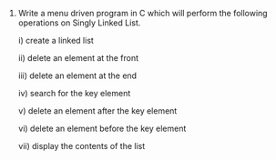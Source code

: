 1. Write a menu driven program in C which will perform the following operations on Singly Linked List.

	i) create a linked list
    
    ii) delete an element at the front
	
    iii) delete an element at the end
	
    iv) search for the key element
    
    v) delete an element after the key element
    
    vi) delete an element before the key element
    
    vii) display the contents of the list
